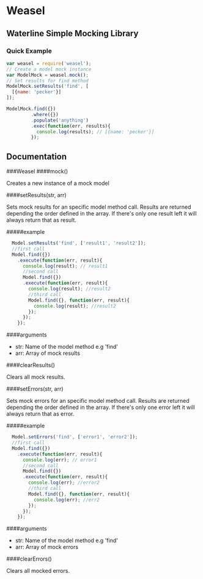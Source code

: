 # Weasel
## Waterline Simple Mocking Library

### Quick Example
```javascript
var weasel = require('weasel');
// Create a model mock instance
var ModelMock = weasel.mock();
// Set results for find method
ModelMock.setResults('find', [
  [{name: 'pecker'}]
]);

ModelMock.find({})
         .where({})
         .populate('anything')
         .exec(function(err, results){
           console.log(results); // [{name: 'pecker'}]
         });
```
## Documentation

###Weasel
####mock()

Creates a new instance of a mock model

####setResults(str, arr)

Sets mock results for an specific model method call. Results are returned depending the order defined in the array. If there's only one result left it will always return that as result.

#####example
```javascript
  Model.setResults('find', ['result1', 'result2']);
  //first call
  Model.find({})
    .execute(function(err, result){
      console.log(result); // result1
      //second call
      Model.find({})
      .execute(function(err, result){
        console.log(result); //result2
        //third call
        Model.find({}, function(err, result){
          console.log(result); //result2
        });
      });
    });
```

####arguments
  * str: Name of the model method e.g 'find'
  * arr: Array of mock results

####clearResults()

Clears all mock results.

####setErrors(str, arr)

Sets mock errors for an specific model method call. Results are returned depending the order defined in the array. If there's only one error left it will always return that as error.

#####example
```javascript
  Model.setErrors('find', ['error1', 'error2']);
  //first call
  Model.find({})
    .execute(function(err, result){
      console.log(err); // error1
      //second call
      Model.find({})
      .execute(function(err, result){
        console.log(err); //error2
        //third call
        Model.find({}, function(err, result){
          console.log(err); //err2
        });
      });
    });
```

####arguments
  * str: Name of the model method e.g 'find'
  * arr: Array of mock errors

####clearErrors()

Clears all mocked errors.
